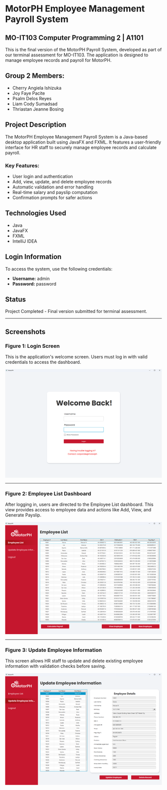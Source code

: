 # MotorPH Employee Management Payroll System
## MO-IT103 Computer Programming 2 | A1101

This is the final version of the MotorPH Payroll System, developed as part of our terminal assessment for MO-IT103. The application is designed to manage employee records and payroll for MotorPH.

## Group 2 Members:
- Cherry Angiela Ishizuka
- Joy Faye Pacite
- Psalm Delos Reyes
- Liam Cody Sumadsad
- Thriastan Jeanne Bosing

## Project Description
The MotorPH Employee Management Payroll System is a Java-based desktop application built using JavaFX and FXML. It features a user-friendly interface for HR staff to securely manage employee records and calculate payroll.

### Key Features:
- User login and authentication
- Add, view, update, and delete employee records
- Automatic validation and error handling
- Real-time salary and payslip computation
- Confirmation prompts for safer actions

## Technologies Used
- Java
- JavaFX
- FXML
- IntelliJ IDEA

## Login Information
To access the system, use the following credentials:

- **Username:** admin
- **Password:** password

## Status
Project Completed - Final version submitted for terminal assessment.

---

## Screenshots

### Figure 1: Login Screen
This is the application's welcome screen. Users must log in with valid credentials to access the dashboard. 

![Login Screen](src/main/resources/org/example/motorphui/screenshots/login.png)

---

### Figure 2: Employee List Dashboard
After logging in, users are directed to the Employee List dashboard. This view provides access to employee data and actions like Add, View, and Generate Payslip.

![Employee List](src/main/resources/org/example/motorphui/screenshots/employee_list.png)

---

### Figure 3: Update Employee Information
This screen allows HR staff to update and delete existing employee information with validation checks before saving.

![Update Employee Info](src/main/resources/org/example/motorphui/screenshots/update_employee.png)
